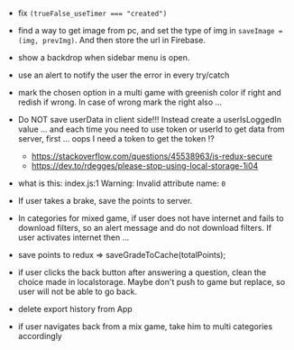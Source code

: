 - fix `(trueFalse_useTimer === "created")`
- find a way to get image from pc, and set the type of img in `saveImage = (img, prevImg)`. And then store the url in Firebase.

- show a backdrop when sidebar menu is open.
- use an alert to notify the user the error in every try/catch
- mark the chosen option in a multi game with greenish color if right and redish if wrong. In case of wrong mark the right also ...
- Do NOT save userData in client side!!! Instead create a userIsLoggedIn value ... and each time you need to use token or userId to get data from server, first ... oops I need a token to get the token !?
  - https://stackoverflow.com/questions/45538963/is-redux-secure
  - https://dev.to/rdegges/please-stop-using-local-storage-1i04
- what is this: index.js:1 Warning: Invalid attribute name: `0`
- If user takes a brake, save the points to server.
- In categories for mixed game, if user does not have internet and fails to download filters, so an alert message and do not download filters. If user activates internet then ...
- save points to redux => saveGradeToCache(totalPoints);
- if user clicks the back button after answering a question, clean the choice made in localstorage. Maybe don't push to game but replace, so user will not be able to go back.
- delete export history from App
- if user navigates back from a mix game, take him to multi categories accordingly
